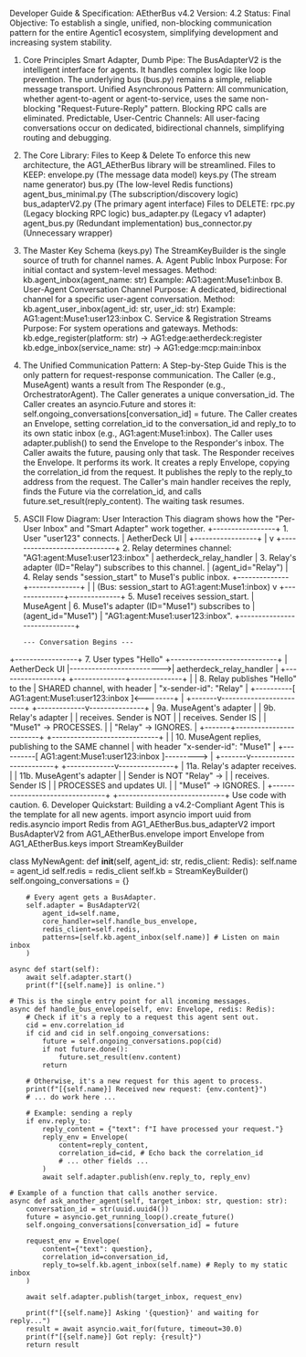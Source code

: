  
Developer Guide & Specification: AEtherBus v4.2
Version: 4.2
Status: Final
Objective: To establish a single, unified, non-blocking communication pattern for the entire Agentic1 ecosystem, simplifying development and increasing system stability.
1. Core Principles 
Smart Adapter, Dumb Pipe: The BusAdapterV2 is the intelligent interface for agents. It handles complex logic like loop prevention. The underlying bus (bus.py) remains a simple, reliable message transport.
Unified Asynchronous Pattern: All communication, whether agent-to-agent or agent-to-service, uses the same non-blocking "Request-Future-Reply" pattern. Blocking RPC calls are eliminated.
Predictable, User-Centric Channels: All user-facing conversations occur on dedicated, bidirectional channels, simplifying routing and debugging.
2. The Core Library: Files to Keep & Delete
To enforce this new architecture, the AG1_AEtherBus library will be streamlined.
Files to KEEP:
envelope.py (The message data model)
keys.py (The stream name generator)
bus.py (The low-level Redis functions)
agent_bus_minimal.py (The subscription/discovery logic)
bus_adapterV2.py (The primary agent interface)
Files to DELETE:
rpc.py (Legacy blocking RPC logic)
bus_adapter.py (Legacy v1 adapter)
agent_bus.py (Redundant implementation)
bus_connector.py (Unnecessary wrapper)
3. The Master Key Schema (keys.py)
The StreamKeyBuilder is the single source of truth for channel names.
A. Agent Public Inbox
Purpose: For initial contact and system-level messages.
Method: kb.agent_inbox(agent_name: str)
Example: AG1:agent:Muse1:inbox
B. User-Agent Conversation Channel
Purpose: A dedicated, bidirectional channel for a specific user-agent conversation.
Method: kb.agent_user_inbox(agent_id: str, user_id: str)
Example: AG1:agent:Muse1:user123:inbox
C. Service & Registration Streams
Purpose: For system operations and gateways.
Methods:
kb.edge_register(platform: str) -> AG1:edge:aetherdeck:register
kb.edge_inbox(service_name: str) -> AG1:edge:mcp:main:inbox
4. The Unified Communication Pattern: A Step-by-Step Guide
This is the only pattern for request-response communication.
The Caller (e.g., MuseAgent) wants a result from The Responder (e.g., OrchestratorAgent).
The Caller generates a unique conversation_id.
The Caller creates an asyncio.Future and stores it: self.ongoing_conversations[conversation_id] = future.
The Caller creates an Envelope, setting correlation_id to the conversation_id and reply_to to its own static inbox (e.g., AG1:agent:Muse1:inbox).
The Caller uses adapter.publish() to send the Envelope to the Responder's inbox.
The Caller awaits the future, pausing only that task.
The Responder receives the Envelope.
It performs its work.
It creates a reply Envelope, copying the correlation_id from the request.
It publishes the reply to the reply_to address from the request.
The Caller's main handler receives the reply, finds the Future via the correlation_id, and calls future.set_result(reply_content). The waiting task resumes.
5. ASCII Flow Diagram: User Interaction
This diagram shows how the "Per-User Inbox" and "Smart Adapter" work together.
+-----------------+   1. User "user123" connects.
| AetherDeck UI   |
+-----------------+
        |
        v
+-----------------------------+   2. Relay determines channel: "AG1:agent:Muse1:user123:inbox"
| aetherdeck_relay_handler    |   3. Relay's adapter (ID="Relay") subscribes to this channel.
| (agent_id="Relay")          |   4. Relay sends "session_start" to Muse1's public inbox.
+--------------+--------------+
               |
               | (Bus: session_start to AG1:agent:Muse1:inbox)
               v
+--------------+--------------+   5. Muse1 receives session_start.
|         MuseAgent           |   6. Muse1's adapter (ID="Muse1") subscribes to
|      (agent_id="Muse1")     |      "AG1:agent:Muse1:user123:inbox".
+-----------------------------+

       --- Conversation Begins ---

+-----------------+   7. User types "Hello"  +-----------------------------+
| AetherDeck UI   |------------------------->| aetherdeck_relay_handler    |
+-----------------+                          +--------------+--------------+
                                                            |
                                                            | 8. Relay publishes "Hello" to the
                                                            |    SHARED channel, with header
                                                            |    "x-sender-id": "Relay"
                                                            |
        +----------[ AG1:agent:Muse1:user123:inbox ]<--------+
        |
+-------v------------------------+             +-------------v---------------+
| 9a. MuseAgent's adapter        |             | 9b. Relay's adapter         |
|     receives. Sender is NOT    |             |     receives. Sender IS     |
|     "Muse1" -> PROCESSES.      |             |     "Relay" -> IGNORES.     |
+-------+------------------------+             +-----------------------------+
        |
        | 10. MuseAgent replies, publishing to the SAME channel
        |     with header "x-sender-id": "Muse1"
        |
        +----------[ AG1:agent:Muse1:user123:inbox ]--------->
        |
+-------v------------------------+             +-------------v---------------+
| 11a. Relay's adapter receives. |             | 11b. MuseAgent's adapter    |
|      Sender is NOT "Relay" ->  |             |      receives. Sender IS    |
|      PROCESSES and updates UI. |             |      "Muse1" -> IGNORES.    |
+--------------------------------+             +-----------------------------+
Use code with caution.
6. Developer Quickstart: Building a v4.2-Compliant Agent
This is the template for all new agents.
import asyncio
import uuid
from redis.asyncio import Redis
from AG1_AEtherBus.bus_adapterV2 import BusAdapterV2
from AG1_AEtherBus.envelope import Envelope
from AG1_AEtherBus.keys import StreamKeyBuilder

class MyNewAgent:
    def __init__(self, agent_id: str, redis_client: Redis):
        self.name = agent_id
        self.redis = redis_client
        self.kb = StreamKeyBuilder()
        self.ongoing_conversations = {}

        # Every agent gets a BusAdapter.
        self.adapter = BusAdapterV2(
            agent_id=self.name,
            core_handler=self.handle_bus_envelope,
            redis_client=self.redis,
            patterns=[self.kb.agent_inbox(self.name)] # Listen on main inbox
        )

    async def start(self):
        await self.adapter.start()
        print(f"[{self.name}] is online.")

    # This is the single entry point for all incoming messages.
    async def handle_bus_envelope(self, env: Envelope, redis: Redis):
        # Check if it's a reply to a request this agent sent out.
        cid = env.correlation_id
        if cid and cid in self.ongoing_conversations:
            future = self.ongoing_conversations.pop(cid)
            if not future.done():
                future.set_result(env.content)
            return

        # Otherwise, it's a new request for this agent to process.
        print(f"[{self.name}] Received new request: {env.content}")
        # ... do work here ...
        
        # Example: sending a reply
        if env.reply_to:
            reply_content = {"text": f"I have processed your request."}
            reply_env = Envelope(
                content=reply_content,
                correlation_id=cid, # Echo back the correlation_id
                # ... other fields ...
            )
            await self.adapter.publish(env.reply_to, reply_env)

    # Example of a function that calls another service.
    async def ask_another_agent(self, target_inbox: str, question: str):
        conversation_id = str(uuid.uuid4())
        future = asyncio.get_running_loop().create_future()
        self.ongoing_conversations[conversation_id] = future

        request_env = Envelope(
            content={"text": question},
            correlation_id=conversation_id,
            reply_to=self.kb.agent_inbox(self.name) # Reply to my static inbox
        )

        await self.adapter.publish(target_inbox, request_env)
        
        print(f"[{self.name}] Asking '{question}' and waiting for reply...")
        result = await asyncio.wait_for(future, timeout=30.0)
        print(f"[{self.name}] Got reply: {result}")
        return result
